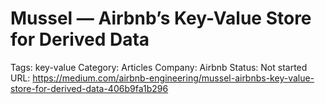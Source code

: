# Mussel — Airbnb’s Key-Value Store for Derived Data

Tags: key-value
Category: Articles
Company: Airbnb
Status: Not started
URL: https://medium.com/airbnb-engineering/mussel-airbnbs-key-value-store-for-derived-data-406b9fa1b296